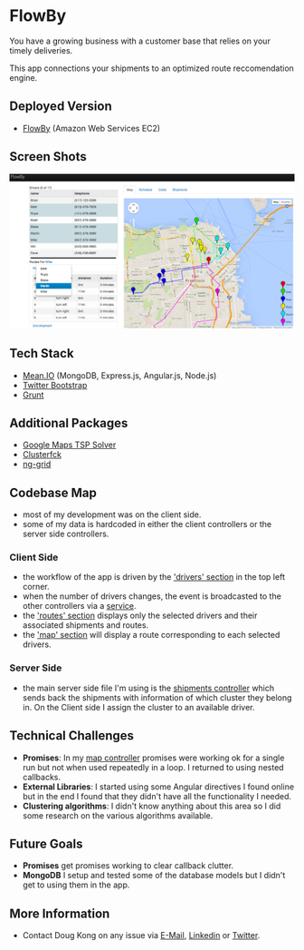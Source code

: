 # FlowBy

You have a growing business with a customer base that relies on your timely deliveries.

This app connections your shipments to an optimized route reccomendation engine.

## Deployed Version
* [FlowBy](http://www.flwby.com) (Amazon Web Services EC2)

## Screen Shots
![[app]](screenshots/app.png)

## Tech Stack
* [Mean.IO](https://github.com/linnovate/mean) (MongoDB, Express.js, Angular.js, Node.js)
* [Twitter Bootstrap](http://getbootstrap.com/)
* [Grunt](http://gruntjs.com/)

## Additional Packages
* [Google Maps TSP Solver](https://code.google.com/p/google-maps-tsp-solver/)
* [Clusterfck](https://github.com/harthur/clusterfck)
* [ng-grid](http://angular-ui.github.io/ng-grid/)

## Codebase Map
* most of my development was on the client side.
* some of my data is hardcoded in either the client controllers or the server side controllers.

### Client Side
* the workflow of the app is driven by the ['drivers' section](public/js/controllers/drivers.js) in the top left corner.
* when the number of drivers changes, the event is broadcasted to the other controllers via a [service](public/js/services/drivers.js).
* the ['routes' section](public/js/controllers/routes.js) displays only the selected drivers and their associated shipments and routes.
* the ['map' section](public/js/controllers/map.js) will display a route corresponding to each selected drivers.

### Server Side
* the main server side file I'm using is the [shipments controller](app/controllers/shipments.js) which sends back the shipments with information of which cluster they belong in.  On the Client side I assign the cluster to an available driver.

## Technical Challenges

* **Promises**: In my [map controller](public/js/controllers/map.js) promises were working ok for a single run but not when used repeatedly in a loop.  I returned to using nested callbacks.
* **External Libraries**: I started using some Angular directives I found online but in the end I found that they didn't have all the functionality I needed.
* **Clustering algorithms**: I didn't know anything about this area so I did some research on the various algorithms available.
 
## Future Goals
* **Promises** get promises working to clear callback clutter.
* **MongoDB** I setup and tested some of the database models but I didn't get to using them in the app.


## More Information

  * Contact Doug Kong on any issue via [E-Mail](mailto:kongdouglas@gmail.com), [Linkedin](http://www.linkedin.com/in/dougkong/) or [Twitter](http://www.twitter.com/dougkong).
